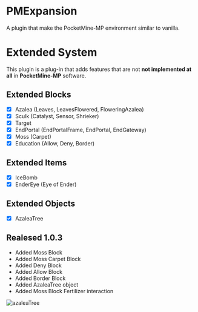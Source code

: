 # PMExpansion
A plugin that make the PocketMine-MP environment similar to vanilla.

# Extended System
This plugin is a plug-in that adds features that are not **not implemented at all** in **PocketMine-MP** software.

## Extended Blocks
- [x] Azalea (Leaves, LeavesFlowered, FloweringAzalea)
- [x] Sculk (Catalyst, Sensor, Shrieker)
- [x] Target
- [x] EndPortal (EndPortalFrame, EndPortal, EndGateway)
- [x] Moss (Carpet)
- [x] Education (Allow, Deny, Border)

## Extended Items
- [x] IceBomb
- [x] EnderEye (Eye of Ender)

## Extended Objects
- [x] AzaleaTree

## Realesed 1.0.3
- Added Moss Block
- Added Moss Carpet Block
- Added Deny Block
- Added Allow Block
- Added Border Block
- Added AzaleaTree object
- Added Moss Block Fertilizer interaction

![azaleaTree](https://user-images.githubusercontent.com/44698603/199234456-8ace9cad-c147-4917-8d91-cf8d6d83f781.png)
